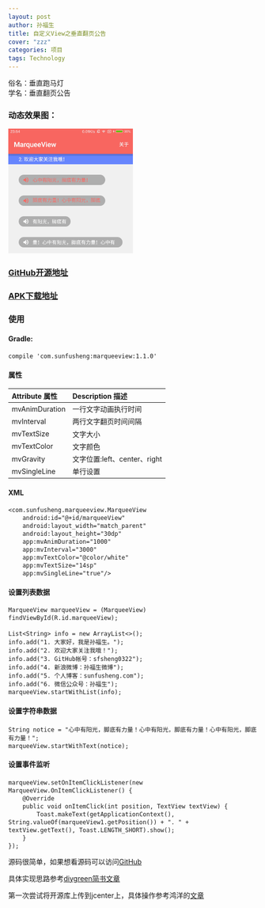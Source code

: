 ```yaml
---
layout: post
author: 孙福生
title: 自定义View之垂直翻页公告
cover: "zzz"
categories: 项目
tags: Technology
---
```


俗名：垂直跑马灯  
学名：垂直翻页公告

### 动态效果图：

<img src="/assets/gifs/MarqueeView_Gif.gif" style="width: 50%;"/>

### [GitHub开源地址](https://github.com/sfsheng0322/MarqueeView)

### [APK下载地址](http://fir.im/MarqueeView)

### 使用

#### Gradle:

    compile 'com.sunfusheng:marqueeview:1.1.0'

#### 属性

| Attribute 属性          | Description 描述 |
|:---                    |:---|
| mvAnimDuration         | 一行文字动画执行时间           |
| mvInterval         | 两行文字翻页时间间隔           |
| mvTextSize         | 文字大小           |
| mvTextColor         | 文字颜色          |
| mvGravity         | 文字位置:left、center、right          |
| mvSingleLine         | 单行设置          |

#### XML

    <com.sunfusheng.marqueeview.MarqueeView
        android:id="@+id/marqueeView"
        android:layout_width="match_parent"
        android:layout_height="30dp"
        app:mvAnimDuration="1000"
        app:mvInterval="3000"
        app:mvTextColor="@color/white"
        app:mvTextSize="14sp"
        app:mvSingleLine="true"/>

#### 设置列表数据

    MarqueeView marqueeView = (MarqueeView) findViewById(R.id.marqueeView);

    List<String> info = new ArrayList<>();
    info.add("1. 大家好，我是孙福生。");
    info.add("2. 欢迎大家关注我哦！");
    info.add("3. GitHub帐号：sfsheng0322");
    info.add("4. 新浪微博：孙福生微博");
    info.add("5. 个人博客：sunfusheng.com");
    info.add("6. 微信公众号：孙福生");
    marqueeView.startWithList(info);

#### 设置字符串数据

    String notice = "心中有阳光，脚底有力量！心中有阳光，脚底有力量！心中有阳光，脚底有力量！";
    marqueeView.startWithText(notice);

#### 设置事件监听

    marqueeView.setOnItemClickListener(new MarqueeView.OnItemClickListener() {
        @Override
        public void onItemClick(int position, TextView textView) {
            Toast.makeText(getApplicationContext(), String.valueOf(marqueeView1.getPosition()) + ". " + textView.getText(), Toast.LENGTH_SHORT).show();
        }
    });

源码很简单，如果想看源码可以访问[GitHub](https://github.com/sfsheng0322/MarqueeView)

具体实现思路参考[diygreen简书文章](http://www.jianshu.com/p/c5ef2803c823)

第一次尝试将开源库上传到jcenter上，具体操作参考鸿洋的[文章](http://blog.csdn.net/lmj623565791/article/details/51148825#rd)




